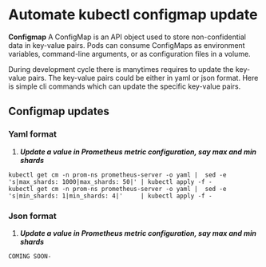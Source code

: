 # Automate kubectl configmap update


**Configmap** A ConfigMap is an API object used to store non-confidential data in key-value pairs. 
Pods can consume ConfigMaps as environment variables, command-line arguments, or as configuration files in a volume.

During development cycle there is manytimes requires to update the key-value pairs. The key-value pairs could be either in yaml or json format. 
Here is simple cli commands which can update the specific key-value pairs.

## Configmap updates

### Yaml format

1. ***Update a value in Prometheus metric configuration, say max and min shards***

```
kubectl get cm -n prom-ns prometheus-server -o yaml |  sed -e 's|max_shards: 1000|max_shards: 50|' | kubectl apply -f -
kubectl get cm -n prom-ns prometheus-server -o yaml |  sed -e 's|min_shards: 1|min_shards: 4|'     | kubectl apply -f -
```

### Json format

1. ***Update a value in Prometheus metric configuration, say max and min shards***

```
COMING SOON-
```

